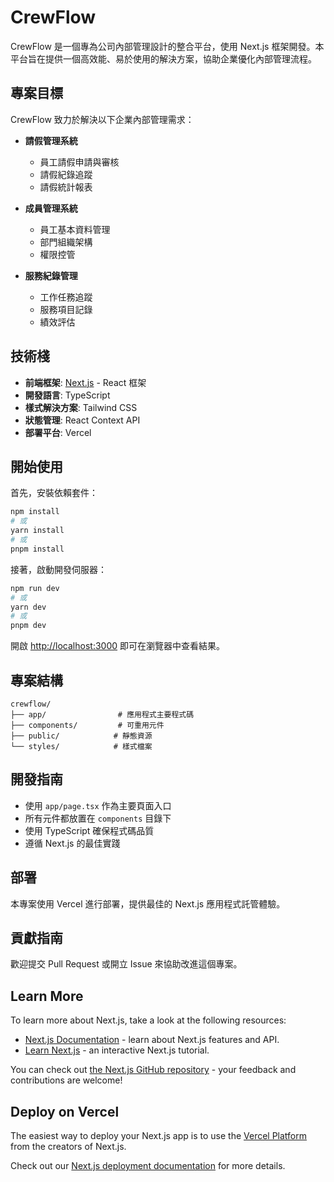 # CrewFlow

CrewFlow 是一個專為公司內部管理設計的整合平台，使用 Next.js 框架開發。本平台旨在提供一個高效能、易於使用的解決方案，協助企業優化內部管理流程。

## 專案目標

CrewFlow 致力於解決以下企業內部管理需求：

- **請假管理系統**
  - 員工請假申請與審核
  - 請假紀錄追蹤
  - 請假統計報表

- **成員管理系統**
  - 員工基本資料管理
  - 部門組織架構
  - 權限控管

- **服務紀錄管理**
  - 工作任務追蹤
  - 服務項目記錄
  - 績效評估

## 技術棧

- **前端框架**: [Next.js](https://nextjs.org) - React 框架
- **開發語言**: TypeScript
- **樣式解決方案**: Tailwind CSS
- **狀態管理**: React Context API
- **部署平台**: Vercel

## 開始使用

首先，安裝依賴套件：

```bash
npm install
# 或
yarn install
# 或
pnpm install
```

接著，啟動開發伺服器：

```bash
npm run dev
# 或
yarn dev
# 或
pnpm dev
```

開啟 [http://localhost:3000](http://localhost:3000) 即可在瀏覽器中查看結果。

## 專案結構

```
crewflow/
├── app/                # 應用程式主要程式碼
├── components/         # 可重用元件
├── public/            # 靜態資源
└── styles/            # 樣式檔案
```

## 開發指南

- 使用 `app/page.tsx` 作為主要頁面入口
- 所有元件都放置在 `components` 目錄下
- 使用 TypeScript 確保程式碼品質
- 遵循 Next.js 的最佳實踐

## 部署

本專案使用 Vercel 進行部署，提供最佳的 Next.js 應用程式託管體驗。

## 貢獻指南

歡迎提交 Pull Request 或開立 Issue 來協助改進這個專案。

## Learn More

To learn more about Next.js, take a look at the following resources:

- [Next.js Documentation](https://nextjs.org/docs) - learn about Next.js features and API.
- [Learn Next.js](https://nextjs.org/learn) - an interactive Next.js tutorial.

You can check out [the Next.js GitHub repository](https://github.com/vercel/next.js) - your feedback and contributions are welcome!

## Deploy on Vercel

The easiest way to deploy your Next.js app is to use the [Vercel Platform](https://vercel.com/new?utm_medium=default-template&filter=next.js&utm_source=create-next-app&utm_campaign=create-next-app-readme) from the creators of Next.js.

Check out our [Next.js deployment documentation](https://nextjs.org/docs/app/building-your-application/deploying) for more details.
